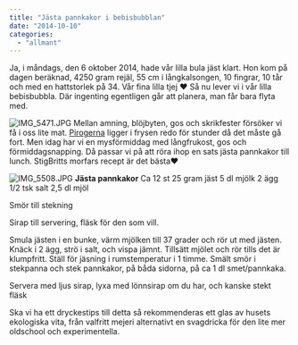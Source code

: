 ```yaml
---
title: "Jästa pannkakor i bebisbubblan"
date: "2014-10-10"
categories: 
  - "allmant"
---
```


Ja, i måndags, den 6 oktober 2014, hade vår lilla bula jäst klart. Hon kom på dagen beräknad, 4250 gram rejäl, 55 cm i långkalsongen, 10 fingrar, 10 tår och med en hattstorlek på 34. Vår fina lilla tjej ❤️ Så nu lever vi i vår lilla bebisbubbla. Där ingenting egentligen går att planera, man får bara flyta med.  
  
![IMG_5471.JPG](/static/img/IMG_5471.jpg)
Mellan amning, blöjbyten, gos och skrikfester försöker vi få i oss lite mat. [Pirogerna](http://import.local/2014/09/17/frysen-ar-full-av-piroger/) ligger i frysen redo för stunder då det måste gå fort. Men idag har vi en mysförmiddag med långfrukost, gos och förmiddagsnapping. Då passar vi på att röra ihop en sats jästa pannkakor till lunch. StigBritts morfars recept är det bästa❤️  
  
![IMG_5508.JPG](/static/img/IMG_5508.jpg)
**Jästa pannkakor** Ca 12 st 25 gram jäst 5 dl mjölk 2 ägg 1/2 tsk salt 2,5 dl mjöl

Smör till stekning

Sirap till servering, fläsk för den som vill.

Smula jästen i en bunke, värm mjölken till 37 grader och rör ut med jästen. Knäck i 2 ägg, strö i salt, och vispa jämnt. Tillsätt mjölet och rör tills det är klumpfritt. Ställ för jäsning i rumstemperatur i 1 timme. Smält smör i stekpanna och stek pannkakor, på båda sidorna, på ca 1 dl smet/pannkaka.

Servera med ljus sirap, lyxa med lönnsirap om du har, och kanske stekt fläsk

Ska vi ha ett dryckestips till detta så rekommenderas ett glas av husets ekologiska vita, från valfritt mejeri alternativt en svagdricka för den lite mer oldschool och experimentella.
